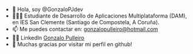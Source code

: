 - 👋 Hola, soy @GonzaloPJdev
- 👀🧑‍💻 Estudiante de Desarrollo de Aplicaciones Multiplataforma (DAM), en IES San Clemente (Santiago de Compostela, A Coruña).
- 📫 Me puedes contactar en: gonzalopulleiro@hotmail.com
- 👨‍🎓 LinkedIn [Gonzalo Pulleiro](https://www.linkedin.com/in/gonzalo-pulleiro/) 
- 💫 Muchas gracias por visitar mi perfil en github!


<!---
GonzaloPJdev/GonzaloPJdev is a ✨ special ✨ repository because its `README.md` (this file) appears on your GitHub profile.
You can click the Preview link to take a look at your changes.
--->
